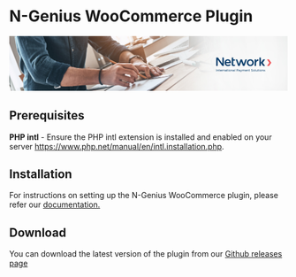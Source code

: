 # N-Genius WooCommerce Plugin

![Banner](ngenius/assets/banner.jpeg)

## Prerequisites

**PHP intl** - Ensure the PHP intl extension is installed and enabled on your server https://www.php.net/manual/en/intl.installation.php.

## Installation

For instructions on setting up the N-Genius WooCommerce plugin, please refer
our [documentation.](https://docs.ngenius-payments.com/docs/woocommerce-new)

## Download

You can download the latest version of the plugin from
our [Github releases page](https://github.com/network-international/ngenius-woocommerce-plugin/releases)
